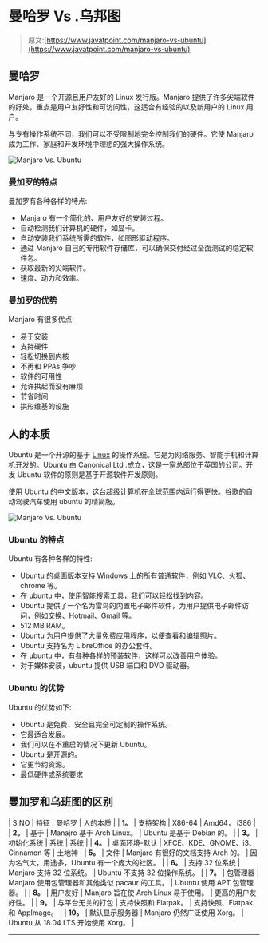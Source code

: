 # 曼哈罗 Vs .乌邦图

> 原文:[https://www.javatpoint.com/manjaro-vs-ubuntu](https://www.javatpoint.com/manjaro-vs-ubuntu)

## 曼哈罗

Manjaro 是一个开源且用户友好的 Linux 发行版。Manjaro 提供了许多尖端软件的好处，重点是用户友好性和可访问性，这适合有经验的以及新用户的 Linux 用户。

与专有操作系统不同，我们可以不受限制地完全控制我们的硬件。它使 Manjaro 成为工作、家庭和开发环境中理想的强大操作系统。

![Manjaro Vs. Ubuntu](../Images/d0b7646f7eab8118f181ac182a15c849.png)

### 曼加罗的特点

曼加罗有各种各样的特点:

*   Manjaro 有一个简化的、用户友好的安装过程。
*   自动检测我们计算机的硬件，如显卡。
*   自动安装我们系统所需的软件，如图形驱动程序。
*   通过 Manjaro 自己的专用软件存储库，可以确保交付经过全面测试的稳定软件包。
*   获取最新的尖端软件。
*   速度、动力和效率。

### 曼加罗的优势

Manjaro 有很多优点:

*   易于安装
*   支持硬件
*   轻松切换到内核
*   不再和 PPAs 争吵
*   软件的可用性
*   允许拱起而没有麻烦
*   节省时间
*   拱形维基的设施

## 人的本质

Ubuntu 是一个开源的基于 [Linux](https://www.javatpoint.com/linux-tutorial) 的操作系统。它是为网络服务、智能手机和计算机开发的。Ubuntu 由 Canonical Ltd .成立，这是一家总部位于英国的公司。开发 Ubuntu 软件的原则是基于开源软件开发原则。

使用 Ubuntu 的中文版本，这台超级计算机在全球范围内运行得更快。谷歌的自动驾驶汽车使用 ubuntu 的精简版。

![Manjaro Vs. Ubuntu](../Images/6a9b748ce61baa6154ab0dce27e4ba6a.png)

### Ubuntu 的特点

Ubuntu 有各种各样的特性:

*   Ubuntu 的桌面版本支持 Windows 上的所有普通软件，例如 VLC、火狐、chrome 等。
*   在 ubuntu 中，使用智能搜索工具，我们可以轻松找到内容。
*   Ubuntu 提供了一个名为雷鸟的内置电子邮件软件，为用户提供电子邮件访问，例如交换、Hotmail、Gmail 等。
*   512 MB RAM。
*   Ubuntu 为用户提供了大量免费应用程序，以便查看和编辑照片。
*   Ubuntu 支持名为 LibreOffice 的办公套件。
*   在 ubuntu 中，有各种各样的预装软件，这样可以改善用户体验。
*   对于媒体安装，ubuntu 提供 USB 端口和 DVD 驱动器。

### Ubuntu 的优势

Ubuntu 的优势如下:

*   Ubuntu 是免费、安全且完全可定制的操作系统。
*   它最适合发展。
*   我们可以在不重启的情况下更新 Ubuntu。
*   Ubuntu 是开源的。
*   它更节约资源。
*   最低硬件或系统要求

## 曼加罗和乌班图的区别

| S.NO | 特征 | 曼哈罗 | 人的本质 |
| **1。** | 支持架构 | X86-64 | Amd64， i386 |
| **2。** | 基于 | Manajro 基于 Arch Linux。 | Ubuntu 是基于 Debian 的。 |
| **3。** | 初始化系统 | 系统 | 系统 |
| **4。** | 桌面环境-默认 | XFCE、KDE、GNOME、i3、Cinnamon 等 | 土地神 |
| **5。** | 文件 | Manjaro 有很好的文档支持 Arch 的。 | 因为名气大，用途多，Ubuntu 有一个庞大的社区。 |
| **6。** | 支持 32 位系统 | Manjaro 支持 32 位系统。 | Ubuntu 不支持 32 位操作系统。 |
| **7。** | 包管理器 | Manjaro 使用包管理器和其他类似 pacaur 的工具。 | Ubuntu 使用 APT 包管理器。 |
| **8。** | 用户友好 | Manjaro 旨在使 Arch Linux 易于使用。 | 更高的用户友好性。 |
| **9。** | 与平台无关的打包 | 支持快照和 Flatpak。 | 支持快照、Flatpak 和 AppImage。 |
| **10。** | 默认显示服务器 | Manjaro 仍然广泛使用 Xorg。 | Ubuntu 从 18.04 LTS 开始使用 Xorg。 |

* * *